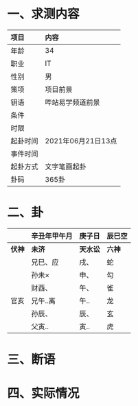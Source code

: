 # 一、求测内容
|项目|内容|
|:-|:-|
|年龄|34|
|职业|IT|
|性别|男|
|策项|项目前景|
|钥语|哔站易学频道前景|
|条件||
|时限||
|起卦时间|2021年06月21日13点|
|事件时间||
|起卦方式|文字笔画起卦|
|卦码|365卦|

# 二、卦
||辛丑年甲午月|庚子日|辰巳空|
|:-|:-|:-|:-|
|**伏神**|**未济**|**天水讼**|**六神**|
||兄巳、应|戌、|蛇|
||孙未×|申、|勾|
||财酉、|午、|雀|
|官亥|兄午..离|午..|龙|
||孙辰、|辰、|玄|
||父寅..|寅..|虎|


# 三、断语

# 四、实际情况